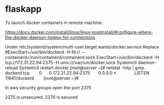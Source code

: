 # flaskapp


To launch docker containers in remote machine:

https://docs.docker.com/install/linux/linux-postinstall/#configure-where-the-docker-daemon-listens-for-connections

Under /etc/systemd/system/multi-user.target.wants/docker.service
Replace
#ExecStart=/usr/bin/dockerd -H fd:// --containerd=/run/containerd/containerd.sock
ExecStart=/usr/bin/dockerd -H tcp://172.31.22.94:2375 -H unix:///var/run/docker.sock
Systemctl daemon-reload
Systemctl restart docker
[root@server ~]# netstat -lntp | grep dockerd
tcp        0      0 172.31.22.94:2375       0.0.0.0:*               LISTEN      11641/dockerd       
[root@server ~]# 

In aws security groups open the port 2375

2375 is unsecured, 2376 is secured



